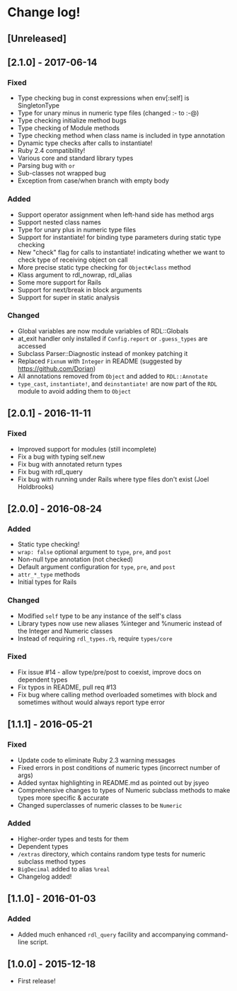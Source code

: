 # Change log!

## [Unreleased]

## [2.1.0] - 2017-06-14

### Fixed
- Type checking bug in const expressions when env[:self] is SingletonType
- Type for unary minus in numeric type files (changed :- to :-@)
- Type checking initialize method bugs
- Type checking of Module methods
- Type checking method when class name is included in type annotation
- Dynamic type checks after calls to instantiate!
- Ruby 2.4 compatibility!
- Various core and standard library types
- Parsing bug with `or`
- Sub-classes not wrapped bug
- Exception from case/when branch with empty body

### Added
- Support operator assignment when left-hand side has method args
- Support nested class names
- Type for unary plus in numeric type files
- Support for instantiate! for binding type parameters during static type checking
- New "check" flag for calls to instantiate! indicating whether we want to check type of receiving object on call
- More precise static type checking for `Object#class` method
- Klass argument to rdl_nowrap, rdl_alias
- Some more support for Rails
- Support for next/break in block arguments
- Support for super in static analysis

### Changed
- Global variables are now module variables of RDL::Globals
- at_exit handler only installed if `Config.report` or `.guess_types` are accessed
- Subclass Parser::Diagnostic instead of monkey patching it
- Replaced `Fixnum` with `Integer` in README (suggested by https://github.com/Dorian)
- All annotations removed from `Object` and added to `RDL::Annotate`
- `type_cast`, `instantiate!`, and `deinstantiate!` are now part of the `RDL` module to avoid adding them to `Object`

## [2.0.1] - 2016-11-11

### Fixed
- Improved support for modules (still incomplete)
- Fix a bug with typing self.new
- Fix bug with annotated return types
- Fix bug with rdl_query
- Fix bug with running under Rails where type files don't exist (Joel Holdbrooks)

## [2.0.0] - 2016-08-24
### Added
- Static type checking!
- `wrap: false` optional argument to `type`, `pre`, and `post`
- Non-null type annotation (not checked)
- Default argument configuration for `type`, `pre`, and `post`
- `attr_*_type` methods
- Initial types for Rails

### Changed
- Modified `self` type to be any instance of the self's class
- Library types now use new aliases %integer and %numeric instead of the Integer and Numeric classes
- Instead of requiring `rdl_types.rb`, require `types/core`

### Fixed
- Fix issue #14 - allow type/pre/post to coexist, improve docs on dependent types
- Fix typos in README, pull req #13
- Fix bug where calling method overloaded sometimes with block and sometimes without would always report type error

## [1.1.1] - 2016-05-21
### Fixed
- Update code to eliminate Ruby 2.3 warning messages
- Fixed errors in post conditions of numeric types (incorrect number of args)
- Added syntax highlighting in README.md as pointed out by jsyeo
- Comprehensive changes to types of Numeric subclass methods to make types more specific & accurate
- Changed superclasses of numeric classes to be `Numeric`

### Added
- Higher-order types and tests for them
- Dependent types
- `/extras` directory, which contains random type tests for numeric subclass method types
- `BigDecimal` added to alias `%real`
- Changelog added!

## [1.1.0] - 2016-01-03
### Added
- Added much enhanced `rdl_query` facility and accompanying command-line script.

## [1.0.0] - 2015-12-18
- First release!
